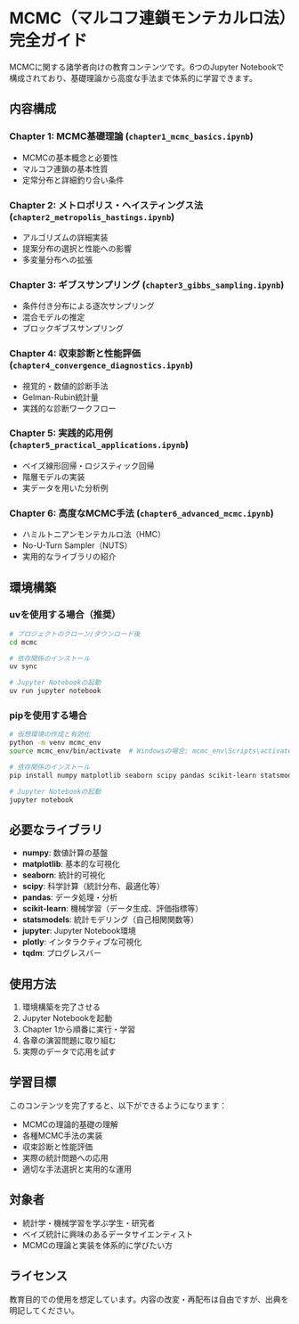 # MCMC（マルコフ連鎖モンテカルロ法）完全ガイド

MCMCに関する諸学者向けの教育コンテンツです。6つのJupyter Notebookで構成されており、基礎理論から高度な手法まで体系的に学習できます。

## 内容構成

### Chapter 1: MCMC基礎理論 (`chapter1_mcmc_basics.ipynb`)
- MCMCの基本概念と必要性
- マルコフ連鎖の基本性質
- 定常分布と詳細釣り合い条件

### Chapter 2: メトロポリス・ヘイスティングス法 (`chapter2_metropolis_hastings.ipynb`)
- アルゴリズムの詳細実装
- 提案分布の選択と性能への影響
- 多変量分布への拡張

### Chapter 3: ギブスサンプリング (`chapter3_gibbs_sampling.ipynb`)
- 条件付き分布による逐次サンプリング
- 混合モデルの推定
- ブロックギブスサンプリング

### Chapter 4: 収束診断と性能評価 (`chapter4_convergence_diagnostics.ipynb`)
- 視覚的・数値的診断手法
- Gelman-Rubin統計量
- 実践的な診断ワークフロー

### Chapter 5: 実践的応用例 (`chapter5_practical_applications.ipynb`)
- ベイズ線形回帰・ロジスティック回帰
- 階層モデルの実装
- 実データを用いた分析例

### Chapter 6: 高度なMCMC手法 (`chapter6_advanced_mcmc.ipynb`)
- ハミルトニアンモンテカルロ法（HMC）
- No-U-Turn Sampler（NUTS）
- 実用的なライブラリの紹介

## 環境構築

### uvを使用する場合（推奨）

```bash
# プロジェクトのクローン/ダウンロード後
cd mcmc

# 依存関係のインストール
uv sync

# Jupyter Notebookの起動
uv run jupyter notebook
```

### pipを使用する場合

```bash
# 仮想環境の作成と有効化
python -m venv mcmc_env
source mcmc_env/bin/activate  # Windowsの場合: mcmc_env\Scripts\activate

# 依存関係のインストール
pip install numpy matplotlib seaborn scipy pandas scikit-learn statsmodels jupyter ipykernel plotly tqdm

# Jupyter Notebookの起動
jupyter notebook
```

## 必要なライブラリ

- **numpy**: 数値計算の基盤
- **matplotlib**: 基本的な可視化
- **seaborn**: 統計的可視化
- **scipy**: 科学計算（統計分布、最適化等）
- **pandas**: データ処理・分析
- **scikit-learn**: 機械学習（データ生成、評価指標等）
- **statsmodels**: 統計モデリング（自己相関関数等）
- **jupyter**: Jupyter Notebook環境
- **plotly**: インタラクティブな可視化
- **tqdm**: プログレスバー

## 使用方法

1. 環境構築を完了させる
2. Jupyter Notebookを起動
3. Chapter 1から順番に実行・学習
4. 各章の演習問題に取り組む
5. 実際のデータで応用を試す

## 学習目標

このコンテンツを完了すると、以下ができるようになります：

- MCMCの理論的基礎の理解
- 各種MCMC手法の実装
- 収束診断と性能評価
- 実際の統計問題への応用
- 適切な手法選択と実用的な運用

## 対象者

- 統計学・機械学習を学ぶ学生・研究者
- ベイズ統計に興味のあるデータサイエンティスト
- MCMCの理論と実装を体系的に学びたい方

## ライセンス

教育目的での使用を想定しています。内容の改変・再配布は自由ですが、出典を明記してください。